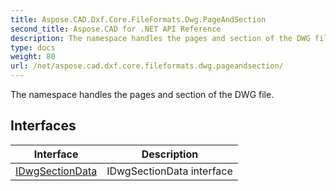 ```yaml
---
title: Aspose.CAD.Dxf.Core.FileFormats.Dwg.PageAndSection
second_title: Aspose.CAD for .NET API Reference
description: The namespace handles the pages and section of the DWG file
type: docs
weight: 80
url: /net/aspose.cad.dxf.core.fileformats.dwg.pageandsection/
---
```

The namespace handles the pages and section of the DWG file.

## Interfaces

| Interface | Description |
| --- | --- |
| [IDwgSectionData](./idwgsectiondata/) | IDwgSectionData interface |


